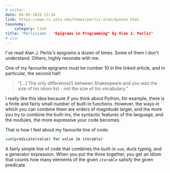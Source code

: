 ```yaml
---
# author:
date: 06-05-2025 13:34
link: https://www.cs.yale.edu/homes/perlis-alan/quotes.html
taxonomy:
    category: link
title: "Perlisisms - "Epigrams in Programming" by Alan J. Perlis"
# via:
---
```


I've read Alan J. Perlis's epigrams a dozen of times.
Some of them I don't understand.
Others, highly resonate with me.

One of my favourite epigrams must be number 10 in the linked article, and in particular, the second half:

 > “[...] The only difference(!) between Shakespeare and you was the size of his idiom list - not the size of his vocabulary.”

I really like this idea because if you think about Python, for example, there is a finite and fairly small number of built-in functions.
However, the ways in which you can combine them are orders of magnitude larger, and the more you try to combine the built-ins, the syntactic features of the language, and the modules, the more expressive your code becomes.

That is how I feel about my favourite line of code:

```py
sum(predicate(value) for value in iterable)
```

A fairly simple line of code that combines the built-in `sum`, duck typing, and a generator expression.
When you put the three together, you get an idiom that counts how many elements of the given `iterable` satisfy the given predicate.
